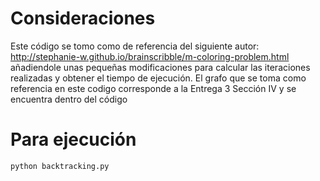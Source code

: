 # Consideraciones
Este código se tomo como de referencia del siguiente autor: http://stephanie-w.github.io/brainscribble/m-coloring-problem.html
añadiendole unas pequeñas modificaciones para calcular las iteraciones realizadas y obtener el tiempo de ejecución.
El grafo que se toma como referencia  en este codigo corresponde a la Entrega 3 Sección IV y se encuentra dentro del código
# Para ejecución
```
python backtracking.py
```